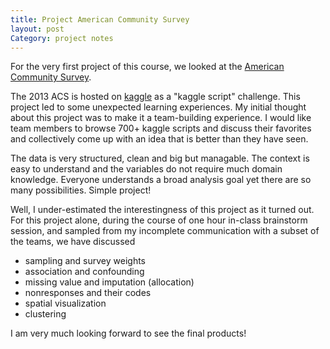 ```yaml
---
title: Project American Community Survey
layout: post
Category: project notes
---
```

For the very first project of this course, we looked at the [American Community Survey](https://www.census.gov/programs-surveys/acs/). 

The 2013 ACS is hosted on [kaggle](http://www.kaggle.com) as a "kaggle script" challenge. This project led to some unexpected learning experiences.  My initial thought about this project was to make it a team-building experience. I would like team members to browse 700+ kaggle scripts and discuss their favorites and collectively come up with an idea that is better than they have seen. 

The data is very structured, clean and big but managable. The context is easy to understand and the variables do not require much domain knowledge. Everyone understands a broad analysis goal yet there are so many possibilities. Simple project!  

Well, I under-estimated the interestingness of this project as it turned out. For this project alone, during the course of one hour in-class brainstorm session, and sampled from my incomplete communication with a subset of the teams, we have discussed

- sampling and survey weights
- association and confounding
- missing value and imputation (allocation)
- nonresponses and their codes
- spatial visualization
- clustering

I am very much looking forward to see the final products!
